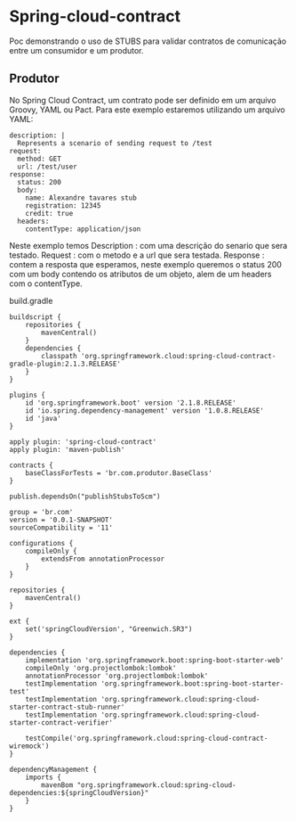# Spring-cloud-contract
Poc demonstrando o uso de STUBS para validar contratos de comunicação entre um consumidor e um produtor.

## Produtor

No Spring Cloud Contract, um contrato pode ser definido em um arquivo Groovy, YAML ou Pact. 
Para este exemplo estaremos utilizando um arquivo YAML:

```
description: |
  Represents a scenario of sending request to /test
request:
  method: GET
  url: /test/user
response:
  status: 200
  body:
    name: Alexandre tavares stub
    registration: 12345
    credit: true
  headers:
    contentType: application/json
```
Neste exemplo temos 
Description : com uma descrição do senario que sera testado.
Request     : com o metodo e a url que sera testada.
Response    : contem a resposta que esperamos, neste exemplo queremos o status 200 com um body contendo os atributos de um objeto, alem de um headers com o contentType.

build.gradle
```
buildscript {
    repositories {
        mavenCentral()
    }
    dependencies {
        classpath 'org.springframework.cloud:spring-cloud-contract-gradle-plugin:2.1.3.RELEASE'
    }
}

plugins {
    id 'org.springframework.boot' version '2.1.8.RELEASE'
    id 'io.spring.dependency-management' version '1.0.8.RELEASE'
    id 'java'
}

apply plugin: 'spring-cloud-contract'
apply plugin: 'maven-publish'

contracts {
    baseClassForTests = 'br.com.produtor.BaseClass'
}

publish.dependsOn("publishStubsToScm")

group = 'br.com'
version = '0.0.1-SNAPSHOT'
sourceCompatibility = '11'

configurations {
    compileOnly {
        extendsFrom annotationProcessor
    }
}

repositories {
    mavenCentral()
}

ext {
    set('springCloudVersion', "Greenwich.SR3")
}

dependencies {
    implementation 'org.springframework.boot:spring-boot-starter-web'
    compileOnly 'org.projectlombok:lombok'
    annotationProcessor 'org.projectlombok:lombok'
    testImplementation 'org.springframework.boot:spring-boot-starter-test'
    testImplementation 'org.springframework.cloud:spring-cloud-starter-contract-stub-runner'
    testImplementation 'org.springframework.cloud:spring-cloud-starter-contract-verifier'

    testCompile('org.springframework.cloud:spring-cloud-contract-wiremock')
}

dependencyManagement {
    imports {
        mavenBom "org.springframework.cloud:spring-cloud-dependencies:${springCloudVersion}"
    }
}
```
